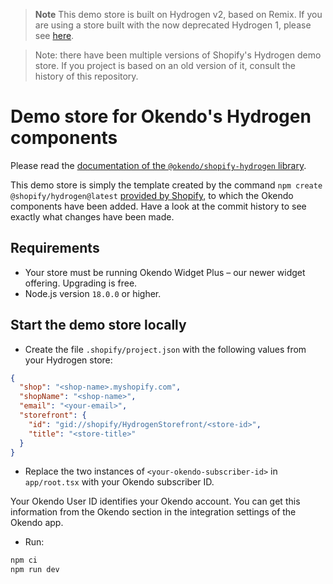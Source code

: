 > **Note**
> This demo store is built on Hydrogen v2, based on Remix. If you are using a store built with the now deprecated Hydrogen 1, please see [here](https://github.com/okendo/okendo-shopify-hydrogen-demo/tree/hydrogen-1-archive).

> Note: there have been multiple versions of Shopify's Hydrogen demo store. If you project is based on an old version of it, consult the history of this repository.

# Demo store for Okendo's Hydrogen components

Please read the [documentation of the `@okendo/shopify-hydrogen` library](https://www.npmjs.com/package/@okendo/shopify-hydrogen).

This demo store is simply the template created by the command `npm create @shopify/hydrogen@latest` [provided by Shopify](https://shopify.dev/docs/storefronts/headless/hydrogen/getting-started), to which the Okendo components have been added. Have a look at the commit history to see exactly what changes have been made.

## Requirements

- Your store must be running Okendo Widget Plus – our newer widget offering. Upgrading is free.
- Node.js version `18.0.0` or higher.

## Start the demo store locally

- Create the file `.shopify/project.json` with the following values from your Hydrogen store:

```json
{
  "shop": "<shop-name>.myshopify.com",
  "shopName": "<shop-name>",
  "email": "<your-email>",
  "storefront": {
    "id": "gid://shopify/HydrogenStorefront/<store-id>",
    "title": "<store-title>"
  }
}
```

- Replace the two instances of `<your-okendo-subscriber-id>` in `app/root.tsx` with your Okendo subscriber ID.

Your Okendo User ID identifies your Okendo account. You can get this information from the Okendo section in the integration settings of the Okendo app.

- Run:

```bash
npm ci
npm run dev
```
